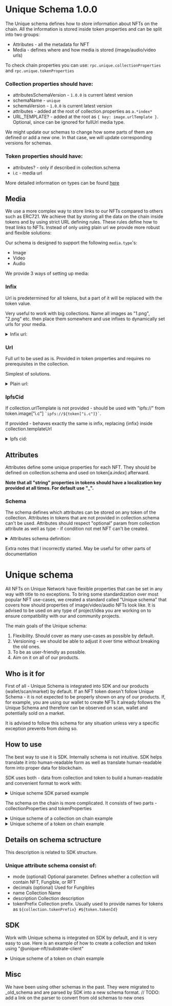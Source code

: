 # Unique Schema 1.0.0

The Unique schema defines how to store information about NFTs on the chain. All the information is stored inside token properties and can be split into two groups:
- Attributes - all the metadata for NFT
- Media - defines where and how media is stored (image/audio/video urls)

To check chain properties you can use: ```rpc.unique.collectionProperties``` and ```rpc.unique.tokenProperties```

### Collection properties should have:
- attributesSchemaVersion - ```1.0.0``` is current latest version
- schemaName - ```unique```
- schemaVersion - ```1.0.0``` is current latest version
- attributes - added at the root of collection.properties as ```a.*index*```
- URL_TEMPLATE? - added at the root as ``` { key: image.urlTemplate } ```. Optional, since can be ignored for fullUrl media type.

We might update our schemas to change how some parts of them are defined or add a new one. In that case, we will update corresponding versions for schemas.

### Token properties should have:
- attributes? - only if described in collection.schema
- i.c - media url

More detailed information on types can be found [here](https://github.com/UniqueNetwork/ts_api/blob/master/src/schema/types.ts)

## Media
We use a more complex way to store links to our NFTs compared to others such as ERC721. We achieve that by storing all the data on the chain inside tokens and by using strict URL defining rules. These rules define how to treat links to NFTs. Instead of only using plain url we provide more robust and flexible solutions:

Our schema is designed to support the following  ```media.type```'s:
- Image
- Video
- Audio

We provide 3 ways of setting up media:

### Infix
Url is predetermined for all tokens, but a part of it will be replaced with the token value.

Very useful to work with big collections. Name all images as "1.png", "2.png" etc. then place them somewhere and use infixes to dynamically set urls for your media.

<details>
<summary>Infix url:</summary>

Prerequisites: requires property "```media.type```.urlTemplate" to be prefilled in collection. The end of urlTemplate should contain ```{infix}``` that will be replaced by the value provided in token properties.

**i.c** stands for "image cover". An image that should be used for display.

**h.c** stands for "video cover". An image that should be used as a preview for videos. This one is optional.


_Example of token image_:
collection
```typescript
{ key: coverPicture.ipfsCid value: QmNiBHiAhsjBXj5cXShDUc5q1dX23CJYrqGGPBNjQCCSXQ } # image of collection
{ key: image.urlTemplate value: https://ipfs.uniquenetwork.dev/ipfs/{infix} } # template for token image
```
token
```typescript
{ key: i.c value: QmUivANsMSGhPtdkEaJH5XMVwuXmYWsm6qrbsMgj8CzLJB }
```

_Example of token video with image preview_
collection
```typescript
{ key: image.urlTemplate value: https://ipfs.unique.network/ipfs/{infix} }
{ key: video.urlTemplate value: https://bafybeib5lxymirwhmoj6ofppxealqh7eyw5bu7wmvk64mll5dvcqfzykwu.ipfs.nftstorage.link/videos/{infix}.mp4 }
```
token
```typescript
{ key: i.c value: QmQrC7a1yiYLMHGABBBc4VxqCEpWe7Y8HWrfHLiZxLrQj5 }
{ key: v.i value: 22 }
```
</details>

### Url
Full url to be used as is. Provided in token properties and requires no prerequisites in the collection.

Simplest of solutions.
<details><summary>Plain url:</summary>

_Example_:

```typescript
image: { url: example.com }
```

Should be converted to: ```example.com```

</details>

### IpfsCid
If collection.urlTemplate is not provided - should be used with "ipfs://" from token.image["i.c"] ``` `ipfs://${token["i.c"]}` ```.

If provided - behaves exactly the same is infix, replacing {infix} inside collection.templateUrl

<details>
<summary>Ipfs cid:</summary>

Prerequisite: collection should not have any image properties provided.
Just provide a Cid string to token.image.ipfsCid and it will be converted to full url.

_Example_:
```typescript
image: {
  ipfsCid:  image.cid,
}
```

Should be converted to:
```typescript
`ipfs://${token.image.ipfsCid}`
```
</details>

## Attributes
Attributes define some unique properties for each NFT. They should be defined on collection.schema and used on token[a.*index*] afterward.

**Note that all "string" properties in tokens should have a localization key provided at all times. For default use "_".**

### Schema
The schema defines which attributes can be stored on any token of the collection. Attributes in tokens that are not provided in collection.schema can't be used. Attributes should respect "optional" param from collection attribute as well as type - if condition not met NFT can't be created. 

<details>
<summary>Attributes schema definition:</summary>

On chain schema for attributes _in collection_ is defined as 

```typescript
{ key: attributeSchema.*index*, 
  value: { 
    name: string, 
    optional: boolean, 
    isArray: boolean, 
    type: AttributeType, 
    enumValues?: {  [K: number]: LocalizedStringOrBoxedNumberWithDefault } 
  }
} 
```

_name_ - attribute name. Note, that we reference attributes by index, not by name.
_optional_ - whether value is required in tokens or can be skipped
_isArray_ - defines whether you can store multiple values
_type_ - which type can be stored, see supported types below
_enumValues_ - if provided, can't use values only from provided list

<details>
<summary>Supported attribute types:</summary>


```typescript
- integer
- float
- boolean
- timestamp
- string
- url
- isoDate
- time
- colorRgba
```

</details>

<details>
<summary>Attributes schema in collection example:</summary>

<CodeGroup>
<CodeGroupItem title="SDK">

```typescript
[
  {
    key: attributesSchema.0
    value: {type:string,name:{_:a0_free_string_opt},optional:true,isArray:false}
  }
  {
    key: attributesSchema.1
    value: {type:string,name:{_:a1_free_string_req},optional:false,isArray:false}
  }
      {
      key: 'attributesSchema.2',
      value: '{"type":"string","name":{"_":"a2_select_opt"},"optional":true,"isArray":false,"enumValues":{"0":{"_":"1"},"1":{"_":"2"},"2":{"_":"3"},"3":{"_":"eng"},"4":{"_":"рус"},"5":{"_":"人 "}}}'
    }
    {
      key: 'attributesSchema.3',
      value: '{"type":"string","name":{"_":"a3_select_example"},"optional":false,"isArray":false,"enumValues":{"0":{"_":"a3_example_0"},"1":{"_":"a3_example_1"},"2":{"_":"a3_example_2"},"3":{"_":"a3_example_3"},"4":{"_":"a3_example_4"}}}'
    }
    {
      key: 'attributesSchema.4',
      value: '{"type":"string","name":{"_":"a4_multiselect_opt"},"optional":true,"isArray":true,"enumValues":{"0":{"_":"a4_example_0"},"1":{"_":"a4_example_1"},"2":{"_":"a4_example_2"},"3":{"_":"a4_example_3"},"4":{"_":"a4_example_4"}}}'
    }
  {
    key: attributesSchemaVersion
    value: 1.0.0
  }
  {
    key: schemaName
    value: unique
  }
  {
    key: schemaVersion
    value: 1.0.0
  }
]
```
</CodeGroupItem>
</CodeGroup>
</details>

On chain schema for attributes _in token_ is defined as ```
{ key: a.*index*, 
  value: "value based on collection.attributeSchema.*index*"
} ```

<details>
<summary>Attributes usage in NFT example:</summary>

<CodeGroup>
<CodeGroupItem title="SDK">

```typescript
[
  {
    key: a.0
    value: {_:a0_free_string_opt}
  }
  {
    key: a.1
    value: {_:a1_free_string_req}
  }
  {
    key: a.2
    value: 0
  }
  {
    key: a.3
    value: 3
  }
  {
    key: a.4
    value: [3,4]
  }
  {
    key: a.5
    value: [3,4]
  }
  {
    key: a.6
    value: {_:a6_check}
  }
  {
    key: i.c
    value: QmUivANsMSGhPtdkEaJH5XMVwuXmYWsm6qrbsMgj8CzLJB
  }
]
```
</CodeGroupItem>
</CodeGroup>
</details>

</details>

Extra notes that I incorrectly started. May be useful for other parts of documentation

# Unique schema

All NFTs on Unique Network have flexible properties that can be set in any way with title to no exceptions. To bring some standardization over most popular NFT use-cases, we created a standard called "Unique schema" that covers how should properties of image/video/audio NFTs look like. It is advised to be used on any type of project/idea you are working on to ensure compatibility with our and community projects.

The main goals of the Unique schema:

1. Flexibility. Should cover as many use-cases as possible by default.
2. Versioning - we should be able to adjust it over time without breaking the old ones.
3. To be as user-friendly as possible.
4. Aim on it on all of our products.

## Who is it for
First of all - Unique Schema is integrated into SDK and our products (wallet/scan/market) by default. If an NFT token doesn't follow Unique Schema - it is not expected to be properly shown on any of our products. If, for example, you are using our wallet to create NFTs it already follows the Unique Schema and therefore can be observed on scan, wallet and potentially sold on a market.

It is advised to follow this schema for any situation unless very a specific exception prevents from doing so.

## How to use
The best way to use it is SDK. Internally schema is not intuitive. SDK helps translate it into human-readable form as well as translate human-readable form into proper data for blockchain.

SDK uses both - data from collection and token to build a human-readable and convenient format to work with:
<details><summary>Unique scheme SDK parsed example</summary>
<CodeGroup>
<CodeGroupItem title="SDK">

```typescript
{
  owner: '5GbjEGWbTFV7f2XN6z7TBUyW4YidWTHmaw1ekNFCtWGuEmTT',
  tokenId: 4,
  collectionId: 883,
  attributes: {
    '0': {
      name: { _: 'Artist' },
      value: { _: 'AmazingDevya' },
      isArray: false,
      type: 'string',
      rawValue: { _: 'AmazingDevya' },
      isEnum: false
    },
    '1': {
      name: { _: 'Title' },
      value: { _: 'Cut Trees Polar Bear Sad' },
      isArray: false,
      type: 'string',
      rawValue: { _: 'Cut Trees Polar Bear Sad' },
      isEnum: false
    },
    '2': {
      name: { _: 'GloCha Registry number' },
      value: { _: '0004DA4C2022' },
      isArray: false,
      type: 'string',
      rawValue: { _: '0004DA4C2022' },
      isEnum: false
    }
  },
  image: {
    ipfsCid: 'QmZ6RyXcXhAF42BKGm1VvRgRhHSRuYfXphgHN9ktYciduf',
    fullUrl: 'https://ipfs.unique.network/ipfs/QmZ6RyXcXhAF42BKGm1VvRgRhHSRuYfXphgHN9ktYciduf'
  }
}
```
</CodeGroupItem>
</CodeGroup>
</details>

The schema on the chain is more complicated. It consists of two parts - collectionProperties and tokenProperties

<details><summary>Unique scheme of a collection on chain example</summary>
<CodeGroup>
<CodeGroupItem title="SDK">

```typescript
[
  {
    key: attributesSchema.0
    value: {type:string,name:{_:Artist},isArray:false,optional:false}
  },
  {
    key: attributesSchema.1
    value: {type:string,name:{_:Title},isArray:false,optional:false}
  },
  {
    key: attributesSchema.2
    value: {type:string,name:{_:GloCha Registry number},isArray:false,optional:false}
  },
  {
    key: attributesSchemaVersion
    value: 1.0.0
  },
  {
    key: coverPicture.ipfsCid
    value: QmfPYQHHZtADPAP5nC7cFZmvFwYZCyuVpT7GUjFTxuWyxa
  },
  {
    key: image.urlTemplate
    value: https://ipfs.unique.network/ipfs/{infix}
  },
  {
    key: schemaName
    value: unique
  },
  {
    key: schemaVersion
    value: 1.0.0
  },
  {
    key: video.urlTemplate
    value: https://ipfs.unique.network/ipfs/{infix}
  }
]
```
</CodeGroupItem>
</CodeGroup>
</details>

<details><summary>Unique scheme of a token on chain example</summary>
<CodeGroup>
<CodeGroupItem title="SDK">

```typescript
[
  {
    key: a.0
    value: {_:AmazingDevya}
  }
  {
    key: a.1
    value: {_:Cut Trees Polar Bear Sad}
  }
  {
    key: a.2
    value: {_:0004DA4C2022}
  }
  {
    key: i.c
    value: QmZ6RyXcXhAF42BKGm1VvRgRhHSRuYfXphgHN9ktYciduf
  }
]
```
</CodeGroupItem>
</CodeGroup>
</details>

## Details on schema sctructure
This description is related to SDK structure.

### Unique attribute schema consist of:
- mode (optional)
Optional parameter. Defines whether a collection will contain NFT, Fungible, or RFT 
- decimals (optional)
Used for Fungibles
- name
Collection Name
- description
Collection description
- tokenPrefix
Collection prefix. Usually used to provide names for tokens as `${collection.tokenPrefix} #${token.tokenId}`


## SDK
Work with Unique schema is integrated on SDK by default, and it is very easy to use. Here is an example of how to create a collection and token using "@unique-nft/substrate-client"

<details><summary>Unique scheme of a token on chain example</summary>
<CodeGroup>
<CodeGroupItem title="SDK">

</CodeGroupItem>
</CodeGroup>
</details>

## Misc
We have been using other schemas in the past. They were migrated to _old_schema and are parsed by SDK into a new schema format. 
// TODO: add a link on the parser to convert from old schemas to new ones
